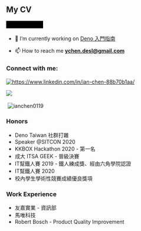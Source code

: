 ## My CV

![intro](https://github.com/ianchen0119/ianchen0119/blob/master/minifesto.gif)

- 🔭 I’m currently working on [Deno 入門指南](https://ianchen0119.gitbook.io/deno/)

- 📫 How to reach me **ychen.desl@gmail.com**

<h3 align="left">Connect with me:</h3>
<p align="left">
<a href="https://linkedin.com/in/https://www.linkedin.com/in/ian-chen-88b70b1aa" target="blank"><img align="center" src="https://cdn.jsdelivr.net/npm/simple-icons@3.0.1/icons/linkedin.svg" alt="https://www.linkedin.com/in/ian-chen-88b70b1aa/" height="30" width="40" /></a>
</p>

![](https://gist.githubusercontent.com/ianchen0119/ba1675cab0a4541db75457efd98180a2/raw/d9790e721291f5cb41aea29698e845676f391b8a/usedlang.svg)

<p>&nbsp;<img align="center" src="https://github-readme-stats.vercel.app/api?username=ianchen0119&show_icons=true&locale=en" alt="ianchen0119" /></p>


### Honors

- Deno Taiwan 社群打雜
- Speaker @SITCON 2020
- KKBOX Hackathon 2020 - 第一名
- 成大 ITSA GEEK - 晉級決賽
- IT幫鐵人賽 2019 - 鐵人練成獎、經由六角學院認證
- IT幫鐵人賽 2020 
- 校內學生學術性競賽成績優良獎項

### Work Experience

- 友嘉實業 - 資訊部
- 馬唯科技
- Robert Bosch - Product Quality Improvement

